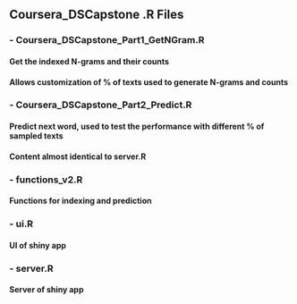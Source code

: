 ## Coursera_DSCapstone .R Files
### - Coursera_DSCapstone_Part1_GetNGram.R
#### Get the indexed N-grams and their counts
#### Allows customization of % of texts used to generate N-grams and counts

### - Coursera_DSCapstone_Part2_Predict.R
#### Predict next word, used to test the performance with different % of sampled texts
#### Content almost identical to server.R

### - functions_v2.R
#### Functions for indexing and prediction

### - ui.R
#### UI of shiny app

### - server.R
#### Server of shiny app


